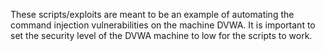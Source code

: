These scripts/exploits are meant to be an example of automating the command injection vulnerabilities on the machine DVWA.
It is important to set the security level of the DVWA machine to low for the scripts to work.
